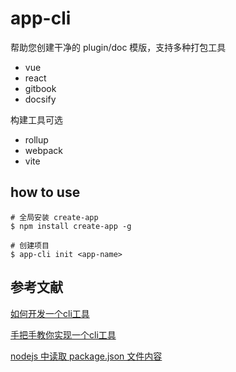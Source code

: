 # app-cli

帮助您创建干净的 plugin/doc 模版，支持多种打包工具

- vue
- react
- gitbook
- docsify

构建工具可选

- rollup
- webpack
- vite

## how to use

``` shell
# 全局安装 create-app
$ npm install create-app -g

# 创建项目
$ app-cli init <app-name>
```

## 参考文献

[如何开发一个cli工具](https://juejin.cn/post/6979511969736818701)

[手把手教你实现一个cli工具](https://juejin.cn/post/6911987404039520270)

[nodejs 中读取 package.json 文件内容](https://blog.csdn.net/ZhaoQM_script/article/details/120631231)
